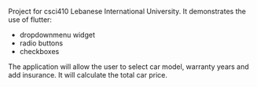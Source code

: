 Project for csci410 Lebanese International University.
It demonstrates the use of flutter:
- dropdownmenu widget
- radio buttons
- checkboxes

The application will allow the user to select car model, warranty years and add insurance. It will
calculate the total car price.